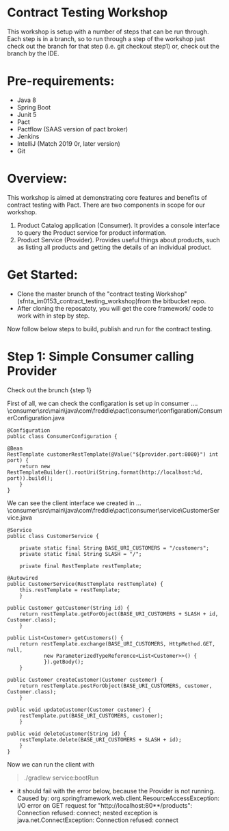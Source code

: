 # Contract Testing Workshop
This workshop is setup with a number of steps that can be run through. Each step is in a branch, so to run through a step of the workshop just check out the branch for that step (i.e. git checkout step1) or, check out the branch by the IDE.

# Pre-requirements:
   - Java 8
   - Spring Boot
   - Junit 5
   - Pact
   - Pactflow (SAAS version of pact broker)
   - Jenkins
   - IntelliJ (Match 2019 0r, later version)
   - Git

Overview:
=========
This workshop is aimed at demonstrating core features and benefits of contract testing with Pact.
There are two components in scope for our workshop.

1. Product Catalog application (Consumer). It provides a console interface to query the Product service for product information.
2. Product Service (Provider). Provides useful things about products, such as listing all products and getting the details of an individual product.


Get Started:
============
- Clone the master brunch of the "contract testing Workshop" (sfnta_im0153_contract_testing_workshop)from the bitbucket repo.
- After cloning the reposatoty, you will get the core framework/ code to work with in step by step.

Now follow below steps to build, publish and run for the contract testing.


Step 1: Simple Consumer calling Provider
=========================================
Check out the brunch {step 1}

First of all, we can check the configaration is set up in consumer ....
    \\consumer\src\main\java\com\freddie\pact\consumer\configaration\ConsumerConfiguration.java

    @Configuration
    public class ConsumerConfiguration {

    @Bean
    RestTemplate customerRestTemplate(@Value("${provider.port:8080}") int port) {
        return new RestTemplateBuilder().rootUri(String.format(http://localhost:%d, port)).build();
        }
    }

We can see the client interface we created in ...
    \\consumer\src\main\java\com\freddie\pact\consumer\service\CustomerService.java


    @Service
    public class CustomerService {

        private static final String BASE_URI_CUSTOMERS = "/customers";
        private static final String SLASH = "/";
        
        private final RestTemplate restTemplate;

    @Autowired
    public CustomerService(RestTemplate restTemplate) {
        this.restTemplate = restTemplate;
        }

    public Customer getCustomer(String id) {
        return restTemplate.getForObject(BASE_URI_CUSTOMERS + SLASH + id, Customer.class);
        }

    public List<Customer> getCustomers() {
        return restTemplate.exchange(BASE_URI_CUSTOMERS, HttpMethod.GET, null,
                new ParameterizedTypeReference<List<Customer>>() {
                }).getBody();
        }

    public Customer createCustomer(Customer customer) {
        return restTemplate.postForObject(BASE_URI_CUSTOMERS, customer, Customer.class);
        }

    public void updateCustomer(Customer customer) {
        restTemplate.put(BASE_URI_CUSTOMERS, customer);
        }

    public void deleteCustomer(String id) {
        restTemplate.delete(BASE_URI_CUSTOMERS + SLASH + id);
        }
    }
 

Now we can run the client with 
> ./gradlew service:bootRun

 - it should fail with the error below, because the Provider is not running.
   Caused by: org.springframework.web.client.ResourceAccessException: I/O error on GET request for "http://localhost:80**/products": Connection refused: connect;      nested exception is java.net.ConnectException: Connection refused: connect
